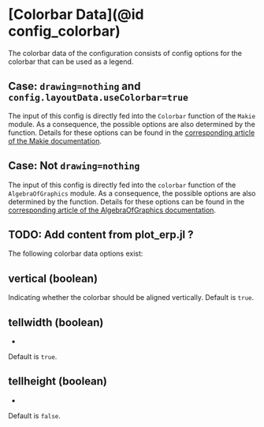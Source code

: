# [Colorbar Data](@id config_colorbar)

The colorbar data of the configuration consists of config options for the colorbar that can be used as a legend. 

## Case: `drawing=nothing` and `config.layoutData.useColorbar=true`
The input of this config is directly fed into the `Colorbar` function of the `Makie` module. 
As a consequence, the possible options are also determined by the function. 
Details for these options can be found in the [corresponding article of the Makie documentation](https://makie.juliaplots.org/v0.17.13/examples/blocks/colorbar/index.html).


## Case: Not `drawing=nothing`
The input of this config is directly fed into the `colorbar` function of the `AlgebraOfGraphics` module. 
As a consequence, the possible options are also determined by the function. 
Details for these options can be found in the [corresponding article of the AlgebraOfGraphics documentation](http://juliaplots.org/AlgebraOfGraphics.jl/stable/API/functions/#AlgebraOfGraphics.colorbar!).


## TODO: Add content from plot_erp.jl ?


The following colorbar data options exist:

## vertical (boolean)
Indicating whether the colorbar should be aligned vertically.
Default is `true`.

## tellwidth (boolean)
-
Default is `true`.

## tellheight (boolean)
-
Default is `false`.